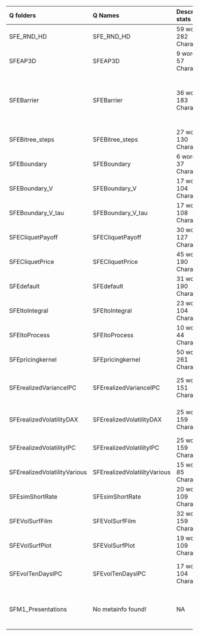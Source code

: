 |Q folders                    |Q Names                      |Descriptions stats           |Keywords stats           |Q Code    |Bad file names                                                                      |PDF files                                |
|:----------------------------|:----------------------------|:----------------------------|:------------------------|:---------|:-----------------------------------------------------------------------------------|:----------------------------------------|
|SFE_RND_HD                   |SFE_RND_HD                   |59 word(s), 282 Character(s) |9: 4 (standard), 5 (new) |ok        |                                                                                    |                                         |
|SFEAP3D                      |SFEAP3D                      |9 word(s), 57 Character(s)   |4: 0 (standard), 4 (new) |ok        |                                                                                    |                                         |
|SFEBarrier                   |SFEBarrier                   |36 word(s), 183 Character(s) |5: 5 (standard), 0 (new) |ok        |bad Q file names!: Down and In.png, Down and Out.png, Up and In.png, Up and Out.png |                                         |
|SFEBitree_steps              |SFEBitree_steps              |27 word(s), 130 Character(s) |4: 0 (standard), 4 (new) |ok        |                                                                                    |                                         |
|SFEBoundary                  |SFEBoundary                  |6 word(s), 37 Character(s)   |4: 0 (standard), 4 (new) |ok        |                                                                                    |                                         |
|SFEBoundary_V                |SFEBoundary_V                |17 word(s), 104 Character(s) |4: 0 (standard), 4 (new) |ok        |                                                                                    |                                         |
|SFEBoundary_V_tau            |SFEBoundary_V_tau            |17 word(s), 108 Character(s) |4: 0 (standard), 4 (new) |ok        |                                                                                    |                                         |
|SFECliquetPayoff             |SFECliquetPayoff             |30 word(s), 127 Character(s) |6: 6 (standard), 0 (new) |ok        |                                                                                    |                                         |
|SFECliquetPrice              |SFECliquetPrice              |45 word(s), 190 Character(s) |5: 5 (standard), 0 (new) |ok        |                                                                                    |                                         |
|SFEdefault                   |SFEdefault                   |31 word(s), 190 Character(s) |4: 2 (standard), 2 (new) |ok        |                                                                                    |                                         |
|SFEItoIntegral               |SFEItoIntegral               |23 word(s), 104 Character(s) |6: 1 (standard), 5 (new) |ok        |                                                                                    |                                         |
|SFEItoProcess                |SFEItoProcess                |10 word(s), 44 Character(s)  |7: 0 (standard), 7 (new) |ok        |                                                                                    |                                         |
|SFEpricingkernel             |SFEpricingkernel             |50 word(s), 261 Character(s) |5: 5 (standard), 0 (new) |ok        |                                                                                    |                                         |
|SFErealizedVarianceIPC       |SFErealizedVarianceIPC       |25 word(s), 151 Character(s) |5: 4 (standard), 1 (new) |ok        |bad Q file names!: IPC (5 MIN) 26_11-10_12.csv                                      |                                         |
|SFErealizedVolatilityDAX     |SFErealizedVolatilityDAX     |25 word(s), 159 Character(s) |5: 4 (standard), 1 (new) |ok        |bad Q file names!: DAX 1.png, Dax Data current.csv                                  |                                         |
|SFErealizedVolatilityIPC     |SFErealizedVolatilityIPC     |25 word(s), 159 Character(s) |5: 4 (standard), 1 (new) |ok        |bad Q file names!: IPC RV Data.csv                                                  |                                         |
|SFErealizedVolatilityVarious |SFErealizedVolatilityVarious |15 word(s), 85 Character(s)  |5: 4 (standard), 1 (new) |ok        |                                                                                    |                                         |
|SFEsimShortRate              |SFEsimShortRate              |20 word(s), 109 Character(s) |8: 8 (standard), 0 (new) |ok        |                                                                                    |                                         |
|SFEVolSurfFilm               |SFEVolSurfFilm               |32 word(s), 159 Character(s) |3: 1 (standard), 2 (new) |ok        |                                                                                    |                                         |
|SFEVolSurfPlot               |SFEVolSurfPlot               |19 word(s), 109 Character(s) |3: 1 (standard), 2 (new) |ok        |                                                                                    |                                         |
|SFEvolTenDaysIPC             |SFEvolTenDaysIPC             |17 word(s), 104 Character(s) |5: 4 (standard), 1 (new) |ok        |bad Q file names!: IPC (5 MIN) 26_11-10_12.csv                                      |                                         |
|SFM1_Presentations           |No metainfo found!           |NA                           |0: 0 (standard), 0 (new) |NOT FOUND |bad Q file names!: 20151130 Bar Zha SFM I Presentation.pdf                          |If PDF is a picture PNG or JPG required! |

